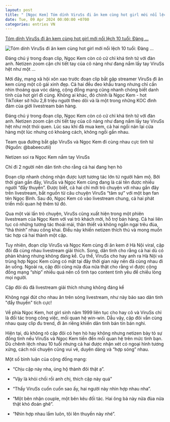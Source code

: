 ```yaml
---
layout: post
title: " [Ngọc Kem] Tóm dính ViruSs đi ăn kem cùng hot girl mới nổi lệch 10 tuổi: Đàng ..."
date: Tue, 09 Apr 2024 00:00:00 +0700
categories: entries VN
---
```

[Tóm dính ViruSs đi ăn kem cùng hot girl mới nổi lệch 10 tuổi: Đàng ...](https://kenh14.vn/tom-dinh-viruss-di-an-kem-cung-hot-girl-moi-noi-lech-10-tuoi-dang-gai-co-cu-chi-tinh-tu-thai-do-ra-sao-khi-bi-phat-hien-20240409071633284.chn)

![Tóm dính ViruSs đi ăn kem cùng hot girl mới nổi lệch 10 tuổi: Đàng ...](https://kenh14cdn.com/zoom/600_315/203336854389633024/2024/4/9/photo1712621682124-17126216822931051583676.png)

Đáng chú ý trong đoạn clip, Ngọc Kem còn có cử chỉ khá tình tứ với đàn anh. Netizen zoom cận chi tiết tay của cô nàng như đang nắm lấy tay ViruSs hệt như một ...

Mới đây, mạng xã hội xôn xao trước đoạn clip bắt gặp streamer ViruSs đi ăn kem cùng một cô gái xinh đẹp. Cả hai đều đeo khẩu trang nhưng chỉ cần nhìn thoáng qua vóc dáng, cộng đồng mạng cũng nhanh chóng biết danh tính của hot girl đi cùng. Không ai khác, đó chính là Ngọc Kem - hot TikToker sở hữu 2,8 triệu người theo dõi và là một trong những KOC đình đám của giới livestream bán hàng.

Đáng chú ý trong đoạn clip, Ngọc Kem còn có cử chỉ khá tình tứ với đàn anh. Netizen zoom cận chi tiết tay của cô nàng như đang nắm lấy tay ViruSs hệt như một thói quen. Lúc sau khi đã mua kem, cả hai ngồi nán lại cửa hàng một lúc nhưng có khoảng cách, không ngồi gần nhau.

Team qua đường bắt gặp ViruSs và Ngọc Kem đi cùng nhau cực tình tứ (Nguồn: @babeecutii)

Netizen soi ra Ngọc Kem nắm tay ViruSs

Chỉ đi 2 người nên dân tình cho rằng cả hai đang hẹn hò

Đoạn clip nhanh chóng nhận được lượt tương tác lớn từ người hâm mộ. Bởi thời gian gần đây, ViruSs và Ngọc Kem cũng đang là cái tên được nhiều người “đẩy thuyền”. Được biết, cả hai chỉ mới trò chuyện với nhau gần đây trên livestream, bắt nguồn từ câu chuyện ViruSs “tâm sự” với một bạn fan tên Ngọc Bình. Sau đó, Ngọc Kem có vào livestream chung, cả hai phát triển mối quan hệ thêm từ đó.

Qua một vài lần trò chuyện, ViruSs cũng xuất hiện trong một phiên livestream của Ngọc Kem với vai trò khách mời, hỗ trợ bán hàng. Cả hai liên tục có những tương tác thoải mái, thân thiết và không ngần ngại trêu đùa, “thả thính” nhau công khai. Điều này khiến netizen thích thú và mong muốn tác hợp cả hai thành một cặp.

Tuy nhiên, đoạn clip ViruSs và Ngọc Kem cùng đi ăn kem ở Hà Nội viral, cặp đôi đã cùng nhau livestream giải thích. Song, dân tình cho rằng cả hai dù có phản kháng nhưng không đáng kể. Cụ thể, ViruSs cho hay anh ra Hà Nội và trùng hợp Ngọc Kem cũng có mặt tại đây thời gian này nên đã cùng nhau đi ăn uống. Ngoài ra, cặp đôi cũng nửa đùa nửa thật cho rằng vì được cộng đồng mạng “ship” nhiều quá nên cố tình tạo content tình yêu để chiều lòng mọi người.

Cặp đôi dù đã livestream giải thích nhưng không đáng kể

Không ngại đút cho nhau ăn trên sóng livestream, như này bảo sao dân tình "đẩy thuyền" tích cực!

Về phía Ngọc Kem, hot girl sinh năm 1999 liên tục cho hay cô và ViruSs chỉ là đối tác trong công việc, mối quan hệ win-win. Dẫu vậy, cặp đôi vẫn cùng nhau quay clip đu trend, đi ăn riêng khiến dân tình bán tín bán nghi.

Hiện tại, dù không rõ cặp đôi có hẹn hò hay không nhưng netizen bày tỏ sự đồng tình nếu ViruSs và Ngọc Kem tiến đến mối quan hệ trên mức tình bạn. Dù chênh lệch nhau 10 tuổi nhưng cả hai được nhận xét có ngoại hình tương xứng, cách nói chuyện cũng vui vẻ, duyên dáng và “hợp sóng” nhau.

Một số bình luận của cộng đồng mạng:

- “Chịu cặp này nha, ủng hộ thành đôi thật ạ”.

- “Vậy là khỏi chối rồi anh chị, thích cặp này quá”

- “Thấy ViruSs cuốn cuốn sao ấy, hai người này nhìn hợp nhau nha”.

- “Một bên nhận couple, một bên kêu đối tác. Hai ông bà này nửa đùa nửa thật khó đoán ghê”.

- “Nhìn hợp nhau lắm luôn, tôi lên thuyền này nhé”.

